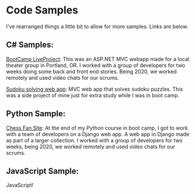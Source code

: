 # Code Samples

I've rearranged things a little bit to allow for more samples. Links are below.

## C# Samples:
[BootCamp LiveProject](ASPNET_MVC_App.md): This was an ASP.NET MVC webapp made for a local theater group in Portland, OR. I worked with a group of developers for two weeks doing some back and front end stories. Being 2020, we worked remotely and used video chats for our scrums.

[Sudoku solving web app](Sudoku_Solver.md): MVC web app that solves sudoku puzzles. This was a side project of mine just for extra study while I was in boot camp.


## Python Sample:

[Chess Fan Site](django_chessapp.md): At the end of my Python course in boot camp, I got to work with a team of developers on a Django web app. A web app in Django made as part of a larger collection. I worked with a group of developers for two weeks, being 2020, we worked remotely and used video chats for our scrums.


## JavaScript Sample:

JavaScript!

